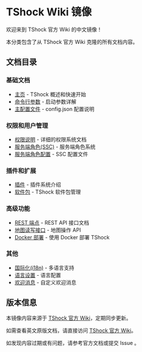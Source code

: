 # TShock Wiki 镜像

欢迎来到 TShock 官方 Wiki 的中文镜像！

本分类包含了从 TShock 官方 Wiki 克隆的所有文档内容。

## 文档目录

### 基础文档

- [主页](./(中文)主页.md) - TShock 概述和快速开始
- [命令行参数](./(中文)命令行参数.md) - 启动参数详解
- [主配置文件](./(中文)主配置(config.json).md) - config.json 配置说明

### 权限和用户管理

- [权限说明](./(中文)权限说明.md) - 详细的权限系统文档
- [服务端角色(SSC)](./(中文)服务端角色(SSC).md) - 服务端角色系统
- [服务端角色配置](./(中文)服务端角色配置(sscconfig.json).md) - SSC 配置文件

### 插件和扩展

- [插件](./(中文)插件.md) - 插件系统介绍
- [软件包](./(中文)软件包.md) - TShock 软件包管理

### 高级功能

- [REST 端点](./(中文)REST端点.md) - REST API 接口文档
- [地图读写接口](./(中文)地图读写接口.md) - 地图操作 API
- [Docker 部署](./(中文)docker.md) - 使用 Docker 部署 TShock

### 其他

- [国际化(i18n)](./(中文)i18n.md) - 多语言支持
- [语言设置](./(中文)语言.md) - 语言配置
- [欢迎消息](./(中文)欢迎消息(motd.txt).md) - 自定义欢迎消息

## 版本信息

本镜像内容来源于 [TShock 官方 Wiki](https://github.com/Pryaxis/TShock/wiki)，定期同步更新。

如需查看英文原版文档，请直接访问 [TShock 官方 Wiki](https://github.com/Pryaxis/TShock/wiki)。

如发现内容过期或有问题，请参考官方文档或提交 Issue 。
